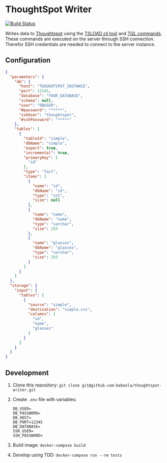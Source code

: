 # ThoughtSpot Writer

[![Build Status](https://travis-ci.org/keboola/thoughtspot-writer.svg?branch=master)](https://travis-ci.org/keboola/thoughtspot-writer)

Writes data to [Thoughtspot](https://thoughtspot.com) using the [TSLOAD cli tool](https://docs.thoughtspot.com/4.4/reference/data-importer-ref.html) and [TQL commands](https://docs.thoughtspot.com/4.4/reference/sql-cli-commands.html).
These commands are executed on the server through SSH connection. Therefor SSH credentials are needed to connect to the server instance.

## Configuration

```json
{
  "parameters": {
    "db": {
      "host": "TGOUGHTSPOT_INSTANCE",
      "port": 12345,
      "database": "YOUR_DATABASE",
      "schema": null,
      "user": "DBUSER",
      "#password": "*****",
      "sshUser": "thoughtspot",
      "#sshPassword": "*****"
    },
    "tables": [
      {
        "tableId": "simple",
        "dbName": "simple",
        "export": true,
        "incremental": true,
        "primaryKey": [
          "id"
        ],
        "type": "fact",
        "items": [
          {
            "name": "id",
            "dbName": "id",
            "type": "int",
            "size": null
          },
          {
            "name": "name",
            "dbName": "name",
            "type": "varchar",
            "size": 255
          },
          {
            "name": "glasses",
            "dbName": "glasses",
            "type": "varchar",
            "size": 255
          }
        ]
      }
    ]
  },
  "storage": {
    "input": {
      "tables": [
        {
          "source": "simple",
          "destination": "simple.csv",
          "columns": [
            "id",
            "name",
            "glasses"
          ]
        }
      ]
    }
  }
}
```

## Development

1. Clone this repository:
    `git clone git@github.com:keboola/thoughtspot-writer.git`

2. Create `.env` file with variables:
    ```
    DB_USER=
    DB_PASSWORD=
    DB_HOST=
    DB_PORT=12345
    DB_DATABASE=
    SSH_USER=
    SSH_PASSWORD=
    ```

3. Build image:
    `docker-compose build`

4. Develop using TDD:
    `docker-compose run --rm tests`

